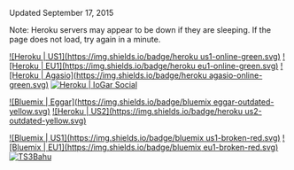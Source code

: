 Updated September 17, 2015

Note: Heroku servers may appear to be down if they are sleeping. If the page does not load, try again in a minute.

[![Heroku | US1](https://img.shields.io/badge/heroku us1-online-green.svg)](https://agar-clone-us.herokuapp.com/)
[![Heroku | EU1](https://img.shields.io/badge/heroku eu1-online-green.svg)](https://agar-clone.herokuapp.com/)
[![Heroku | Agasio](https://img.shields.io/badge/heroku agasio-online-green.svg)](https://agasio.herokuapp.com/)
[![Heroku | IoGar Social](https://img.shields.io/badge/iogar-online-green.svg)](https://iogar.herokuapp.com/)

[![Bluemix | Eggar](https://img.shields.io/badge/bluemix eggar-outdated-yellow.svg)](http://eggar.io/)
[![Heroku | US2](https://img.shields.io/badge/heroku us2-outdated-yellow.svg)](https://agario-clone-us.herokuapp.com/)

[![Bluemix | US1](https://img.shields.io/badge/bluemix us1-broken-red.svg)](http://agar-clone.mybluemix.net/)
[![Bluemix | EU1](https://img.shields.io/badge/bluemix eu1-broken-red.svg)](http://agar-clone.eu-gb.mybluemix.net/)
[![TS3Bahu](https://img.shields.io/badge/TS3Bahu-dead-red.svg)](http://agar.ts3bahu.com:3000)